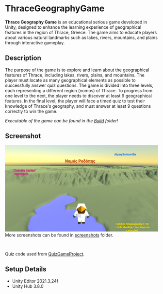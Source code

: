 # ThraceGeographyGame
**Thrace Geography Game** is an educational serious game developed in Unity, designed to enhance the learning experience of geographical features in the region of Thrace, Greece. The game aims to educate players about various natural landmarks such as lakes, rivers, mountains, and plains through interactive gameplay.

## Description
The purpose of the game is to explore and learn about the geographical features of Thrace, including lakes, rivers, plains, and mountains. The player must locate as many geographical elements as possible to successfully answer quiz questions. The game is divided into three levels, each representing a different region (nomos) of Thrace. To progress from one level to the next, the player needs to discover at least 9 geographical features. In the final level, the player will face a timed quiz to test their knowledge of Thrace's geography, and must answer at least 9 questions correctly to win the game.

*Executable of the game can be found in the [Build](https://github.com/GeorgiaKt/ThraceGeographyGame/tree/main/Build) folder!*

## Screenshot
![](https://github.com/GeorgiaKt/ThraceGeographyGame/blob/main/screenshots/Screenshot_2.png)
More screenshots can be found in [screenshots](https://github.com/GeorgiaKt/ThraceGeographyGame/tree/main/screenshots) folder.

<br />

Quiz code used from [QuizGameProject](https://github.com/WatchFindDo/QuizGameProject).

## Setup Details
- Unity Editor 2021.3.24f
- Unity Hub 3.8.0
